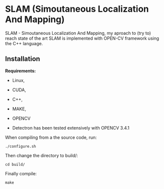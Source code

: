 # SLAM (Simoutaneous Localization And Mapping) 

SLAM - Simoutaneous Localization And Mapping, my aproach to (try to) reach state of the art
SLAM is implemented with OPEN-CV framework using the C++ language.

## Installation

**Requirements:**
 - Linux, 
 - CUDA,
 - C++,
 - MAKE,
 - OPENCV

- Detectron has been tested extensively with OPENCV 3.4.1 


When compiling from a the source code, run:

    ./configure.sh 
	
Then change the directory to build/: 

	cd build/

Finally compile: 

	make



